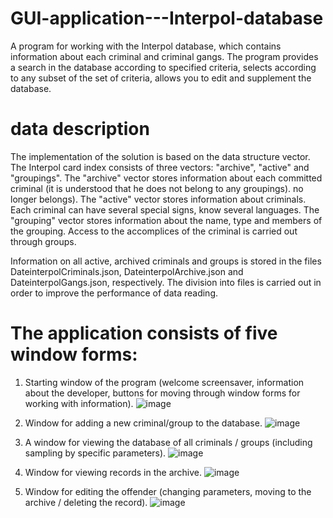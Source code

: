 # GUI-application---Interpol-database
A program for working with the Interpol database, which contains information about each criminal and criminal gangs. The program provides a search in the database according to specified criteria, selects according to any subset of the set of criteria, allows you to edit and supplement the database. 

# data description
The implementation of the solution is based on the data structure vector. The Interpol card index consists of three vectors: "archive", "active" and "groupings". The "archive" vector stores information about each committed criminal (it is understood that he does not belong to any groupings).
no longer belongs). The "active" vector stores information about criminals.
Each criminal can have several special signs, know several languages. The "grouping" vector stores information about the name, type and members of the grouping. Access to the accomplices of the criminal is carried out through groups.

Information on all active, archived criminals and groups is stored in the files DateinterpolCriminals.json, DateinterpolArchive.json and DateinterpolGangs.json, respectively. The division into files is carried out in order to improve the performance of data reading.

# The application consists of five window forms:
1. Starting window of the program (welcome screensaver, information about the developer, buttons for moving through window forms for working with information). 
![image](https://user-images.githubusercontent.com/100871374/235442595-1d724d0c-5389-4af4-a0a0-863e60877ba8.png)

2. Window for adding a new criminal/group to the database.
![image](https://user-images.githubusercontent.com/100871374/235442687-33f93169-f44e-4660-b1da-6d22d8faf5e6.png)

3. A window for viewing the database of all criminals / groups (including sampling by specific parameters).
![image](https://user-images.githubusercontent.com/100871374/235442665-5021b86a-5e21-4314-a70c-4528a664cfd8.png)

4. Window for viewing records in the archive.
![image](https://user-images.githubusercontent.com/100871374/235442638-c867d8a7-ce94-4964-8796-e3fa63d52db9.png)

5. Window for editing the offender (changing parameters, moving to the archive / deleting the record).
![image](https://user-images.githubusercontent.com/100871374/235442717-05522f6c-04a2-4074-aa94-2a3eb069bd5d.png)


